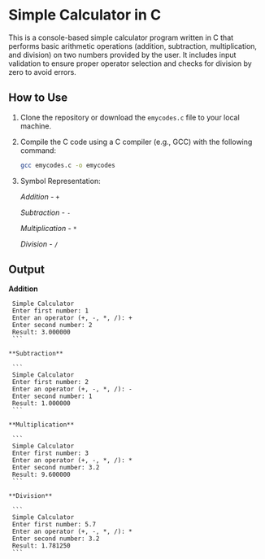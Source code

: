 # Simple Calculator in C

This is a console-based simple calculator program written in C that performs basic arithmetic operations (addition, subtraction, multiplication, and division) on two numbers provided by the user. It includes input validation to ensure proper operator selection and checks for division by zero to avoid errors.

## How to Use

1. Clone the repository or download the `emycodes.c` file to your local machine.

2. Compile the C code using a C compiler (e.g., GCC) with the following command: 

   ```bash
   gcc emycodes.c -o emycodes
   ```
3. Symbol Representation:
   
   *Addition*         -    `+`

   *Subtraction*      -    `-`

   *Multiplication*   -    `*`

   *Division*         -    `/`

## Output

   **Addition**
   ```
    Simple Calculator
    Enter first number: 1
    Enter an operator (+, -, *, /): +
    Enter second number: 2
    Result: 3.000000
    ```
    
   **Subtraction**

    ```
    Simple Calculator
    Enter first number: 2
    Enter an operator (+, -, *, /): -
    Enter second number: 1
    Result: 1.000000
    ```

   **Multiplication**

    ```
    Simple Calculator
    Enter first number: 3
    Enter an operator (+, -, *, /): *
    Enter second number: 3.2
    Result: 9.600000
    ```

   **Division**

    ```
    Simple Calculator
    Enter first number: 5.7
    Enter an operator (+, -, *, /): *
    Enter second number: 3.2
    Result: 1.781250
    ```
